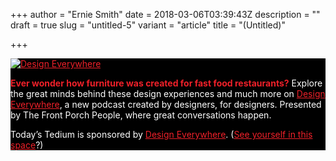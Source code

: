 +++
author = "Ernie Smith"
date = 2018-03-06T03:39:43Z
description = ""
draft = true
slug = "untitled-5"
variant = "article"
title = "(Untitled)"

+++

<style type="text/css">.md-adbox a, .md-adbox b, .md-adbox strong{color: #ef2029 !important;}.md-adbox {background-color: #000000 !important;}.md-adbox p {color: #ffffff !important;}</style>

<div class="md-adbox" style="background-size: cover; background-image: url(https://tedium.imgix.net/2018/03/Tedium-Restaurant-Backdrop-800x480-2.jpg) !important; background-size: cover; background-position: center;">

<p style="margin-bottom: 10px;"><a href="https://www.thefrontporchpeople.com/design-everywhere/"><img src="https://tedium.imgix.net/2018/03/Tedium-Ad1-DesignEverywhere-300x300.gif" alt="Design Everywhere" title=""></a></p>

<p><strong>Ever wonder how furniture was created for fast food restaurants?</strong> Explore the great minds behind these design experiences and much more on <a href="https://www.thefrontporchpeople.com/design-everywhere/">Design Everywhere</a>, a new podcast created by designers, for designers. Presented by The Front Porch People, where great conversations happen. </p>

<p class="md-small">Today’s Tedium is sponsored by <a href="https://www.thefrontporchpeople.com/design-everywhere/">Design Everywhere</a>. (<a href="https://tedium.co/advertising/">See yourself in this space</a>?)</p>

</div>

&nbsp;


